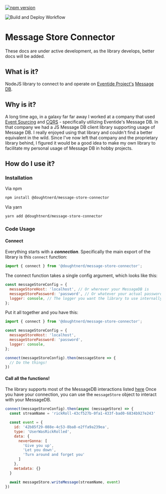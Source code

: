 [![npm version](https://badge.fury.io/js/%40doughtnerd%2Fmessage-store-connector.svg)](https://badge.fury.io/js/%40doughtnerd%2Fmessage-store-connector)

![Build and Deploy Workflow](https://github.com/doughtnerd/message-store-connector/actions/workflows/npm-package-workflow.yml/badge.svg)

# Message Store Connector
These docs are under active development, as the library develops, better docs will be added.

## What is it?
NodeJS library to connect to and operate on [Eventide Project's](http://docs.eventide-project.org/) [Message DB](http://docs.eventide-project.org/user-guide/message-db/).

## Why is it?
A long time ago, in a galaxy far far away I worked at a company that used [Event Sourcing](https://martinfowler.com/eaaDev/EventSourcing.html) and [CQRS](https://martinfowler.com/bliki/CQRS.html) - specifically utilizing Eventide's Message DB. In that company we had a JS Message DB client library supporting usage of Message DB. I really enjoyed using that library and couldn't find a better equivalent in the wild. Since I've now left that company and the proprietary library behind, I figured it would be a good idea to make my own library to facilitate my personal usage of Message DB in hobby projects.

## How do I use it?

### Installation
Via npm
```bash
npm install @doughtnerd/message-store-connector
```

Via yarn
```bash
yarn add @doughtnerd/message-store-connector
```

### Code Usage


#### Connect
Everything starts with a ___connection___.
Specifically the main export of the library is this ```connect``` function:
```Javascript
import { connect } from '@doughtnerd/message-store-connector';
```

The connect function takes a single config argument, which looks like this:

```Javascript
const messageStoreConfig = {
  messageStoreHost: 'localhost', // Or wherever your MessageDB is
  messageStorePassword: 'password', // Or whatever your actual password is
  logger: console, // The logger you want the library to use internally
};
```

Put it all together and you have this:
```JavaScript
import { connect } from '@doughtnerd/message-store-connector';

const messageStoreConfig = {
  messageStoreHost: 'localhost', 
  messageStorePassword: 'password', 
  logger: console, 
};

connect(messageStoreConfig).then(messageStore => {
  // Do the things!
})
```

#### Call all the functions!
The library supports most of the MessageDB interactions listed [here](http://docs.eventide-project.org/user-guide/message-db/server-functions.html)
Once you have your connection, you can use the ```messageStore``` object to interact with your MessageDB.

```JavaScript
connect(messageStoreConfig).then(async (messageStore) => {
  const streamName = 'rickRoll-43cf527b-0fa1-433f-bad0-6834b927e243'

  const event = {
    id: '42b85f29-088e-4c53-8ba8-e2ffa9a239ea',
    type: 'UserWasRickRolled',
    data: {
      neverGonna: [
        'Give you up',
        'Let you down',
        'Turn around and forget you'
      ]
    },
    metadata: {}
  }

  await messageStore.writeMessage(streamName, event)
})
```